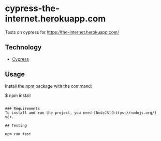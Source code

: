 # cypress-the-internet.herokuapp.com
Tests on cypress for https://the-internet.herokuapp.com/

## Technology
- [Cypress](https://www.cypress.io/)

## Usage
Install the npm package with the command:

$ npm install
```

### Requirements
To install and run the project, you need [NodeJS](https://nodejs.org/) v8+.

## Testing

npm run test
```